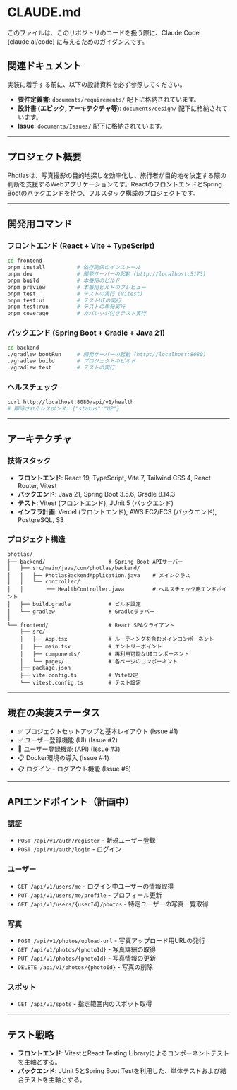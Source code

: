 # CLAUDE.md

このファイルは、このリポジトリのコードを扱う際に、Claude Code (claude.ai/code) に与えるためのガイダンスです。

## 関連ドキュメント
実装に着手する前に、以下の設計資料を必ず参照してください。

- **要件定義書**: `documents/requirements/` 配下に格納されています。
- **設計書 (エピック, アーキテクチャ等)**: `documents/design/` 配下に格納されています。
- **Issue**: `documents/Issues/` 配下に格納されています。

---
## プロジェクト概要

Photlasは、写真撮影の目的地探しを効率化し、旅行者が目的地を決定する際の判断を支援するWebアプリケーションです。ReactのフロントエンドとSpring Bootのバックエンドを持つ、フルスタック構成のプロジェクトです。

---
## 開発用コマンド

### フロントエンド (React + Vite + TypeScript)
```bash
cd frontend
pnpm install          # 依存関係のインストール
pnpm dev              # 開発サーバーの起動 (http://localhost:5173)
pnpm build            # 本番用のビルド
pnpm preview          # 本番用ビルドのプレビュー
pnpm test             # テストの実行 (Vitest)
pnpm test:ui          # テストUIの実行
pnpm test:run         # テストの単発実行
pnpm coverage         # カバレッジ付きテスト実行
```

### バックエンド (Spring Boot + Gradle + Java 21)
```bash
cd backend
./gradlew bootRun     # 開発サーバーの起動 (http://localhost:8080)
./gradlew build       # プロジェクトのビルド
./gradlew test        # テストの実行
```

### ヘルスチェック
```bash
curl http://localhost:8080/api/v1/health
# 期待されるレスポンス: {"status":"UP"}
```

---
## アーキテクチャ

### 技術スタック
- **フロントエンド**: React 19, TypeScript, Vite 7, Tailwind CSS 4, React Router, Vitest
- **バックエンド**: Java 21, Spring Boot 3.5.6, Gradle 8.14.3
- **テスト**: Vitest (フロントエンド), JUnit 5 (バックエンド)
- **インフラ計画**: Vercel (フロントエンド), AWS EC2/ECS (バックエンド), PostgreSQL, S3

### プロジェクト構造
```
photlas/
├── backend/                    # Spring Boot APIサーバー
│   ├── src/main/java/com/photlas/backend/
│   │   ├── PhotlasBackendApplication.java    # メインクラス
│   │   └── controller/
│   │       └── HealthController.java         # ヘルスチェック用エンドポイント
│   ├── build.gradle            # ビルド設定
│   └── gradlew                 # Gradleラッパー
│
└── frontend/                   # React SPAクライアント
    ├── src/
    │   ├── App.tsx             # ルーティングを含むメインコンポーネント
    │   ├── main.tsx            # エントリーポイント
    │   ├── components/         # 再利用可能なUIコンポーネント
    │   └── pages/              # 各ページのコンポーネント
    ├── package.json
    ├── vite.config.ts          # Vite設定
    └── vitest.config.ts        # テスト設定
```

---
## 現在の実装ステータス

- ✅ プロジェクトセットアップと基本レイアウト (Issue #1)
- ✅ ユーザー登録機能 (UI) (Issue #2)
- 🚧 ユーザー登録機能 (API) (Issue #3)
- 📋 Docker環境の導入 (Issue #4)
- 📋 ログイン・ログアウト機能 (Issue #5)

---
## APIエンドポイント（計画中）

### 認証
- `POST /api/v1/auth/register` - 新規ユーザー登録
- `POST /api/v1/auth/login` - ログイン

### ユーザー
- `GET /api/v1/users/me` - ログイン中ユーザーの情報取得
- `PUT /api/v1/users/me/profile` - プロフィール更新
- `GET /api/v1/users/{userId}/photos` - 特定ユーザーの写真一覧取得

### 写真
- `POST /api/v1/photos/upload-url` - 写真アップロード用URLの発行
- `GET /api/v1/photos/{photoId}` - 写真詳細の取得
- `PUT /api/v1/photos/{photoId}` - 写真情報の更新
- `DELETE /api/v1/photos/{photoId}` - 写真の削除

### スポット
- `GET /api/v1/spots` - 指定範囲内のスポット取得

---
## テスト戦略

- **フロントエンド**: VitestとReact Testing Libraryによるコンポーネントテストを主軸とする。
- **バックエンド**: JUnit 5とSpring Boot Testを利用した、単体テストおよび結合テストを主軸とする。
